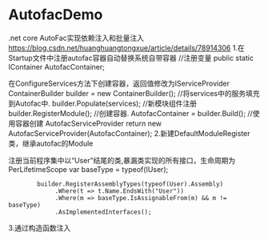# AutofacDemo

.net core AutoFac实现依赖注入和批量注入
https://blog.csdn.net/huanghuangtongxue/article/details/78914306
1.在Startup文件中注册autofac容器自动替换系统自带容器
//注册变量
        public static IContainer AutofacContainer;

在ConfigureServices方法下创建容器，返回值修改为IServiceProvider
   ContainerBuilder builder = new ContainerBuilder();
            //将services中的服务填充到Autofac中.
            builder.Populate(services);
            //新模块组件注册
            builder.RegisterModule<DefaultModuleRegister>();
            //创建容器.
            AutofacContainer = builder.Build();
            //使用容器创建 AutofacServiceProvider 
            return new AutofacServiceProvider(AutofacContainer);
2.新建DefaultModuleRegister类，继承autofac的Module

注册当前程序集中以“User”结尾的类,暴漏类实现的所有接口，生命周期为PerLifetimeScope
         var baseType = typeof(IUser);

            builder.RegisterAssemblyTypes(typeof(User).Assembly)
                 .Where(t => t.Name.EndsWith("User"))
                 .Where(m => baseType.IsAssignableFrom(m) && m != baseType)
                 .AsImplementedInterfaces();

3.通过构造函数注入